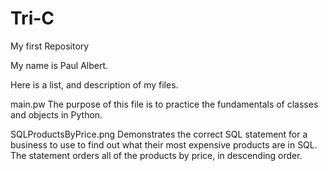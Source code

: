 # Tri-C
My first Repository

My name is Paul Albert.

Here is a list, and description of my files.

  main.pw   The purpose of this file is to practice the fundamentals of classes and objects in Python.
  
  SQLProductsByPrice.png  Demonstrates the correct SQL statement for a business to use to find out what their most expensive products are in SQL. The statement   orders all of the products by price, in descending order.  
